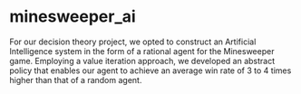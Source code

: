 # minesweeper_ai
For our decision theory project, we opted to construct an Artificial Intelligence system in the form of a rational agent for the Minesweeper game. Employing a value iteration approach, we developed an abstract policy that enables our agent to achieve an average win rate of 3 to 4 times higher than that of a random agent.
